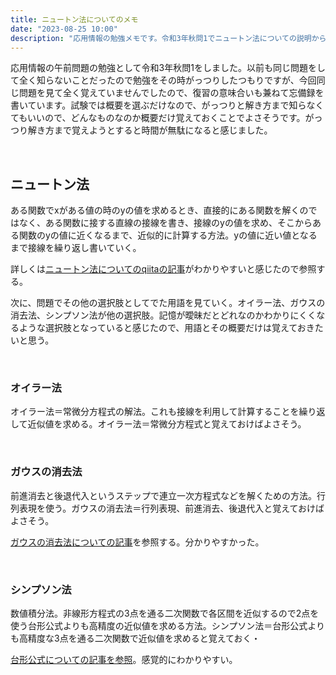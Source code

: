 ```yaml
---
title: ニュートン法についてのメモ
date: "2023-08-25 10:00"
description: "応用情報の勉強メモです。令和3年秋問1でニュートン法についての説明からニュートン法を選ぶ問題をしましたがすっかりと忘れていたので、他の選択肢に出てくる用語と合わせて忘備録的なメモを書きいています。応用情報の勉強している方なら役に立つ内容かもしれません。"
---
```


応用情報の午前問題の勉強として令和3年秋問1をしました。以前も同じ問題をして全く知らないことだったので勉強をその時がっつりしたつもりですが、今回同じ問題を見て全く覚えていませんでしたので、復習の意味合いも兼ねて忘備録を書いています。試験では概要を選ぶだけなので、がっつりと解き方まで知らなくてもいいので、どんなものなのか概要だけ覚えておくことでよさそうです。がっつり解き方まで覚えようとすると時間が無駄になると感じました。

<br />

## ニュートン法

ある関数でxがある値の時のyの値を求めるとき、直接的にある関数を解くのではなく、ある関数に接する直線の接線を書き、接線のyの値を求め、そこからある関数のyの値に近くなるまで、近似的に計算する方法。yの値に近い値となるまで接線を繰り返し書いていく。

詳しくは[ニュートン法についてのqiitaの記事](https://qiita.com/PlanetMeron/items/09d7eb204868e1a49f49)がわかりやすいと感じたので参照する。

次に、問題でその他の選択肢としてでた用語を見ていく。オイラー法、ガウスの消去法、シンプソン法が他の選択肢。記憶が曖昧だとどれなのかわかりにくくなるような選択肢となっていると感じたので、用語とその概要だけは覚えておきたいと思う。

<br />


### オイラー法

オイラー法＝常微分方程式の解法。これも接線を利用して計算することを繰り返して近似値を求める。オイラー法＝常微分方程式と覚えておけばよさそう。

<br />

### ガウスの消去法

前進消去と後退代入というステップで連立一次方程式などを解くための方法。行列表現を使う。ガウスの消去法＝行列表現、前進消去、後退代入と覚えておけばよさそう。

[ガウスの消去法についての記事](https://manabitimes.jp/math/1170)を参照する。分かりやすかった。

<br />

### シンプソン法

数値積分法。非線形方程式の3点を通る二次関数で各区間を近似するので2点を使う台形公式よりも高精度の近似値を求める方法。シンプソン法＝台形公式よりも高精度な3点を通る二次関数で近似値を求めると覚えておく・

[台形公式についての記事を参照](https://manabitimes.jp/math/1088)。感覚的にわかりやすい。




